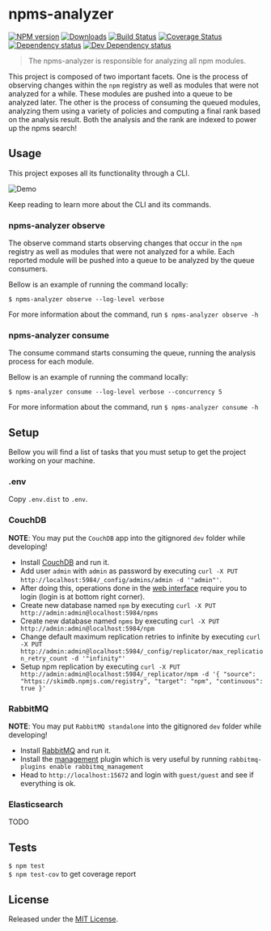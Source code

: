 # npms-analyzer

[![NPM version][npm-image]][npm-url] [![Downloads][downloads-image]][npm-url] [![Build Status][travis-image]][travis-url] [![Coverage Status][coveralls-image]][coveralls-url] [![Dependency status][david-dm-image]][david-dm-url] [![Dev Dependency status][david-dm-dev-image]][david-dm-dev-url]

[npm-url]:https://npmjs.org/package/npms-analyzer
[downloads-image]:http://img.shields.io/npm/dm/npms-analyzer.svg
[npm-image]:http://img.shields.io/npm/v/npms-analyzer.svg
[travis-url]:https://travis-ci.org/IndigoUnited/npms-analyzer
[travis-image]:http://img.shields.io/travis/IndigoUnited/npms-analyzer.svg
[coveralls-url]:https://coveralls.io/r/IndigoUnited/npms-analyzer
[coveralls-image]:https://img.shields.io/coveralls/IndigoUnited/npms-analyzer.svg
[david-dm-url]:https://david-dm.org/IndigoUnited/npms-analyzer
[david-dm-image]:https://img.shields.io/david/IndigoUnited/npms-analyzer.svg
[david-dm-dev-url]:https://david-dm.org/IndigoUnited/npms-analyzer#info=devDependencies
[david-dm-dev-image]:https://img.shields.io/david/dev/IndigoUnited/npms-analyzer.svg

> The npms-analyzer is responsible for analyzing all npm modules.

This project is composed of two important facets. One is the process of observing changes within the `npm` registry as well as modules that were not analyzed for a while. These modules are pushed into a queue to be analyzed later. The other is the process of consuming the queued modules, analyzing them using a variety of policies and computing a final rank based on the analysis result. Both the analysis and the rank are indexed to power up the npms search!


## Usage

This project exposes all its functionality through a CLI.

![Demo](https://i.imgur.com/nz9CzVR.gif)

Keep reading to learn more about the CLI and its commands.

### npms-analyzer observe

The observe command starts observing changes that occur in the `npm` registry as well as modules that were not analyzed for a while. Each reported module will be pushed into a queue to be analyzed by the queue consumers.

Bellow is an example of running the command locally:

`$ npms-analyzer observe --log-level verbose`

For more information about the command, run `$ npms-analyzer observe -h`

### npms-analyzer consume

The consume command starts consuming the queue, running the analysis process for each module.

Bellow is an example of running the command locally:

`$ npms-analyzer consume --log-level verbose --concurrency 5`

For more information about the command, run `$ npms-analyzer consume -h`


## Setup

Bellow you will find a list of tasks that you must setup to get the project working on your machine.

### .env

Copy `.env.dist` to `.env`.

### CouchDB

**NOTE**: You may put the `CouchDB` app into the gitignored `dev` folder while developing!

- Install [CouchDB](http://couchdb.apache.org/) and run it.
- Add user `admin` with `admin` as password by executing `curl -X PUT http://localhost:5984/_config/admins/admin -d '"admin"'`.
- After doing this, operations done in the [web interface](http://localhost:5984) require you to login (login is at bottom right corner).
- Create new database named `npm` by executing `curl -X PUT http://admin:admin@localhost:5984/npms`
- Create new database named `npms` by executing `curl -X PUT http://admin:admin@localhost:5984/npm`
- Change default maximum replication retries to infinite by executing `curl -X PUT http://admin:admin@localhost:5984/_config/replicator/max_replication_retry_count -d '"infinity"'`
- Setup npm replication by executing `curl -X PUT http://admin:admin@localhost:5984/_replicator/npm -d '{ "source":  "https://skimdb.npmjs.com/registry", "target": "npm", "continuous": true }'`

### RabbitMQ

**NOTE**: You may put `RabbitMQ standalone` into the gitignored `dev` folder while developing!

- Install [RabbitMQ](https://www.rabbitmq.com/download.html) and run it.
- Install the [management](https://www.rabbitmq.com/management.html) plugin which is very useful by running `rabbitmq-plugins enable rabbitmq_management`
- Head to `http://localhost:15672` and login with `guest/guest` and see if everything is ok.

### Elasticsearch

TODO


## Tests

`$ npm test`   
`$ npm test-cov` to get coverage report


## License

Released under the [MIT License](http://www.opensource.org/licenses/mit-license.php).
